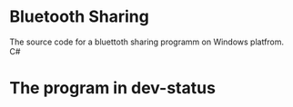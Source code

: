 # Bluetooth Sharing
The source code for a bluettoth sharing programm on Windows platfrom. C#
# The program in dev-status
